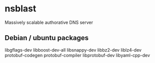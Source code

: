 # nsblast
Massively scalable authorative DNS server


## Debian / ubuntu packages
libgflags-dev libboost-dev-all libsnappy-dev libbz2-dev liblz4-dev protobuf-codegen protobuf-compiler libprotobuf-dev libyaml-cpp-dev

